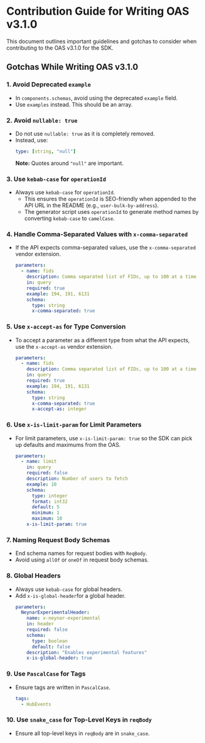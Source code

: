 # Contribution Guide for Writing OAS v3.1.0

This document outlines important guidelines and gotchas to consider when contributing to the OAS v3.1.0 for the SDK.

## Gotchas While Writing OAS v3.1.0

### 1. Avoid Deprecated `example`

- In `components.schemas`, avoid using the deprecated `example` field.
- Use `examples` instead. This should be an array.

### 2. Avoid `nullable: true`

- Do not use `nullable: true` as it is completely removed.
- Instead, use:
  ```yaml
  type: [string, "null"]
  ```
  **Note:** Quotes around `"null"` are important.

### 3. Use `kebab-case` for `operationId`

- Always use `kebab-case` for `operationId`.
  - This ensures the `operationId` is SEO-friendly when appended to the API URL in the README (e.g., `user-bulk-by-address`).
  - The generator script uses `operationId` to generate method names by converting `kebab-case` to `camelCase`.

### 4. Handle Comma-Separated Values with `x-comma-separated`

- If the API expects comma-separated values, use the `x-comma-separated` vendor extension.
  ```yaml
  parameters:
    - name: fids
      description: Comma separated list of FIDs, up to 100 at a time
      in: query
      required: true
      example: 194, 191, 6131
      schema:
        type: string
        x-comma-separated: true
  ```

### 5. Use `x-accept-as` for Type Conversion

- To accept a parameter as a different type from what the API expects, use the `x-accept-as` vendor extension.
  ```yaml
  parameters:
    - name: fids
      description: Comma separated list of FIDs, up to 100 at a time
      in: query
      required: true
      example: 194, 191, 6131
      schema:
        type: string
        x-comma-separated: true
        x-accept-as: integer
  ```

### 6. Use `x-is-limit-param` for Limit Parameters

- For limit parameters, use `x-is-limit-param: true` so the SDK can pick up defaults and maximums from the OAS.
  ```yaml
  parameters:
    - name: limit
      in: query
      required: false
      description: Number of users to fetch
      example: 10
      schema:
        type: integer
        format: int32
        default: 5
        minimum: 1
        maximum: 10
      x-is-limit-param: true
  ```

### 7. Naming Request Body Schemas

- End schema names for request bodies with `ReqBody`.
- Avoid using `allOf` or `oneOf` in request body schemas.

### 8. Global Headers

- Always use `kebab-case` for global headers.
- Add `x-is-global-header`for a global header.
  ```yaml
  parameters:
    NeynarExperimentalHeader:
      name: x-neynar-experimental
      in: header
      required: false
      schema:
        type: boolean
        default: false
      description: "Enables experimental features"
      x-is-global-header: true
  ```

### 9. Use `PascalCase` for Tags

- Ensure tags are written in `PascalCase`.
  ```yaml
  tags:
    - HubEvents
  ```

### 10. Use `snake_case` for Top-Level Keys in `reqBody`

- Ensure all top-level keys in `reqBody` are in `snake_case`.
```
